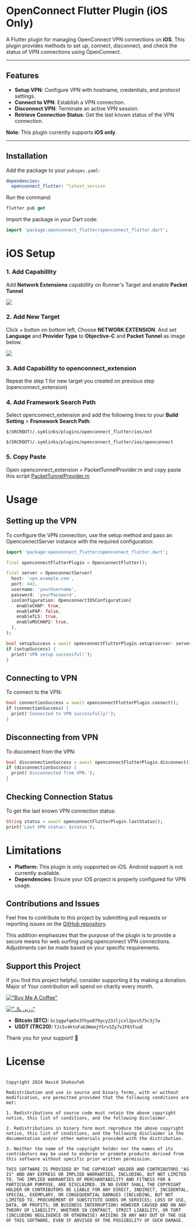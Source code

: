 # OpenConnect Flutter Plugin (iOS Only)

A Flutter plugin for managing OpenConnect VPN connections on **iOS**. This plugin provides methods to set up, connect, disconnect, and check the status of VPN connections using OpenConnect.

---

## Features

- **Setup VPN**: Configure VPN with hostname, credentials, and protocol settings.
- **Connect to VPN**: Establish a VPN connection.
- **Disconnect VPN**: Terminate an active VPN session.
- **Retrieve Connection Status**: Get the last known status of the VPN connection.

**Note**: This plugin currently supports **iOS only**.

---

## Installation

Add the package to your `pubspec.yaml`:

```yaml
dependencies:
  openconnect_flutter: ^latest_version
```

Run the command:
```dart
flutter pub get
```

Import the package in your Dart code:
```dart
import 'package:openconnect_flutter/openconnect_flutter.dart';
```

# iOS Setup

### <b>1. Add Capabillity</b>
Add <b>Network Extensions</b> capabillity on Runner's Target and enable <b>Packet Tunnel</b>

<img src ='https://github.com/NavidShokoufeh/openconnect_flutter/blob/main/example/sc/1.png?raw=true'>

### <b>2. Add New Target</b>
Click + button on bottom left, Choose <b>NETWORK EXTENSION</b>. And set <b>Language</b> and <b>Provider  Type</b> to <b>Objective-C</b> and <b>Packet Tunnel</b> as image below.

<img src ='https://github.com/NavidShokoufeh/openconnect_flutter/blob/main/example/sc/2.png?raw=true'>

### <b>3. Add Capabillity to openconnect_extension</b>

Repeat the step 1 for new target you created on previous step (openconnect_extension)

### <b>4. Add Framework Search Path</b>

Select openconnect_extension and add the following lines to your <b>Build Setting</b> > <b>Framework Search Path</b>:

```
$(SRCROOT)/.symlinks/plugins/openconnect_flutter/ios/ext
```
```
$(SRCROOT)/.symlinks/plugins/openconnect_flutter/ios/openconnect
```

### <b>5. Copy Paste</b>

Open openconnect_extension > PacketTunnelProvider.m and copy paste this script <a href="https://raw.githubusercontent.com/NavidShokoufeh/openconnect_flutter/refs/heads/main/example/ios/openconnect_extension/PacketTunnelProvider.m">PacketTunnelProvider.m</a>

# Usage

## Setting up the VPN

To configure the VPN connection, use the setup method and pass an OpenconnectServer instance with the required configuration:

```dart
import 'package:openconnect_flutter/openconnect_flutter.dart';

final openconnectFlutterPlugin = OpenconnectFlutter();

final server = OpenconnectServer(
  host: 'vpn.example.com',
  port: 443,
  username: 'yourUsername',
  password: 'yourPassword',
  iosConfiguration: OpenconnectIOSConfiguration(
    enableCHAP: true,
    enablePAP: false,
    enableTLS: true,
    enableMSCHAP2: true,
  ),
);

bool setupSuccess = await openconnectFlutterPlugin.setup(server: server);
if (setupSuccess) {
  print('VPN setup successful!');
}
```

## Connecting to VPN

To connect to the VPN:
```dart
bool connectionSuccess = await openconnectFlutterPlugin.connect();
if (connectionSuccess) {
  print('Connected to VPN successfully!');
}
```

## Disconnecting from VPN

To disconnect from the VPN:
```dart
bool disconnectionSuccess = await openconnectFlutterPlugin.disconnect();
if (disconnectionSuccess) {
  print('Disconnected from VPN.');
}
```

## Checking Connection Status

To get the last known VPN connection status:
```dart
String status = await openconnectFlutterPlugin.lastStatus();
print('Last VPN status: $status');
```

# Limitations

- **Platform:** This plugin is only supported on iOS. Android support is not currently available.
- **Dependencies:** Ensure your iOS project is properly configured for VPN usage.

## Contributions and Issues

Feel free to contribute to this project by submitting pull requests or reporting issues on the [GitHub repository](https://github.com/NavidShokoufeh/openconnect_flutter).

This addition emphasizes that the purpose of the plugin is to provide a secure means for web surfing using openconnect VPN connections. Adjustments can be made based on your specific requirements.

## Support this Project

If you find this project helpful, consider supporting it by making a donation. Major of Your contribution will spend on charity every month.

[!["Buy Me A Coffee"](https://www.buymeacoffee.com/assets/img/custom_images/orange_img.png)](https://www.buymeacoffee.com/navidshokoufeh)

[!["زرین پال"](https://cdn.zarinpal.com/badges/trustLogo/1.png)](https://zarinp.al/navid_shokoufeh)

- **Bitcoin (BTC):** `bc1qgwfqm5e3fhyw879ycy23zljcxl2pvs575c3j7w`
- **USDT (TRC20):** `TJc5v4ktoFaG3WamjY5rvSZy7v2F6tFuuE` 

Thank you for your support! 🚀

# License

```vbnet

Copyright 2024 Navid Shokoufeh

Redistribution and use in source and binary forms, with or without modification, are permitted provided that the following conditions are met:

1. Redistributions of source code must retain the above copyright notice, this list of conditions, and the following disclaimer.

2. Redistributions in binary form must reproduce the above copyright notice, this list of conditions, and the following disclaimer in the documentation and/or other materials provided with the distribution.

3. Neither the name of the copyright holder nor the names of its contributors may be used to endorse or promote products derived from this software without specific prior written permission.

THIS SOFTWARE IS PROVIDED BY THE COPYRIGHT HOLDER AND CONTRIBUTORS "AS IS" AND ANY EXPRESS OR IMPLIED WARRANTIES, INCLUDING, BUT NOT LIMITED TO, THE IMPLIED WARRANTIES OF MERCHANTABILITY AND FITNESS FOR A PARTICULAR PURPOSE, ARE DISCLAIMED. IN NO EVENT SHALL THE COPYRIGHT HOLDER OR CONTRIBUTORS BE LIABLE FOR ANY DIRECT, INDIRECT, INCIDENTAL, SPECIAL, EXEMPLARY, OR CONSEQUENTIAL DAMAGES (INCLUDING, BUT NOT LIMITED TO, PROCUREMENT OF SUBSTITUTE GOODS OR SERVICES; LOSS OF USE, DATA, OR PROFITS; OR BUSINESS INTERRUPTION) HOWEVER CAUSED AND ON ANY THEORY OF LIABILITY, WHETHER IN CONTRACT, STRICT LIABILITY, OR TORT (INCLUDING NEGLIGENCE OR OTHERWISE) ARISING IN ANY WAY OUT OF THE USE OF THIS SOFTWARE, EVEN IF ADVISED OF THE POSSIBILITY OF SUCH DAMAGE.

```
